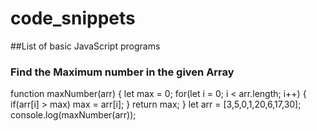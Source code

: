 # code_snippets
##List of basic JavaScript programs
### Find the Maximum number in the given Array
function maxNumber(arr) {
  let max = 0;
  for(let i = 0; i < arr.length; i++) {
    if(arr[i] > max)
      max = arr[i];
  }
     return max;
}
let arr = [3,5,0,1,20,6,17,30];
console.log(maxNumber(arr));

